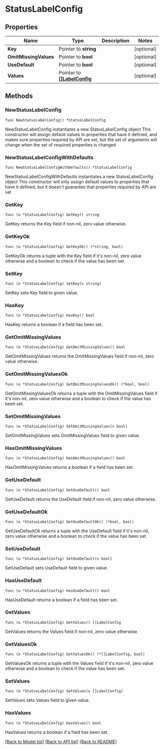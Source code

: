 # StatusLabelConfig

## Properties

Name | Type | Description | Notes
------------ | ------------- | ------------- | -------------
**Key** | Pointer to **string** |  | [optional] 
**OmitMissingValues** | Pointer to **bool** |  | [optional] 
**UseDefault** | Pointer to **bool** |  | [optional] 
**Values** | Pointer to [**[]LabelConfig**](LabelConfig.md) |  | [optional] 

## Methods

### NewStatusLabelConfig

`func NewStatusLabelConfig() *StatusLabelConfig`

NewStatusLabelConfig instantiates a new StatusLabelConfig object
This constructor will assign default values to properties that have it defined,
and makes sure properties required by API are set, but the set of arguments
will change when the set of required properties is changed

### NewStatusLabelConfigWithDefaults

`func NewStatusLabelConfigWithDefaults() *StatusLabelConfig`

NewStatusLabelConfigWithDefaults instantiates a new StatusLabelConfig object
This constructor will only assign default values to properties that have it defined,
but it doesn't guarantee that properties required by API are set

### GetKey

`func (o *StatusLabelConfig) GetKey() string`

GetKey returns the Key field if non-nil, zero value otherwise.

### GetKeyOk

`func (o *StatusLabelConfig) GetKeyOk() (*string, bool)`

GetKeyOk returns a tuple with the Key field if it's non-nil, zero value otherwise
and a boolean to check if the value has been set.

### SetKey

`func (o *StatusLabelConfig) SetKey(v string)`

SetKey sets Key field to given value.

### HasKey

`func (o *StatusLabelConfig) HasKey() bool`

HasKey returns a boolean if a field has been set.

### GetOmitMissingValues

`func (o *StatusLabelConfig) GetOmitMissingValues() bool`

GetOmitMissingValues returns the OmitMissingValues field if non-nil, zero value otherwise.

### GetOmitMissingValuesOk

`func (o *StatusLabelConfig) GetOmitMissingValuesOk() (*bool, bool)`

GetOmitMissingValuesOk returns a tuple with the OmitMissingValues field if it's non-nil, zero value otherwise
and a boolean to check if the value has been set.

### SetOmitMissingValues

`func (o *StatusLabelConfig) SetOmitMissingValues(v bool)`

SetOmitMissingValues sets OmitMissingValues field to given value.

### HasOmitMissingValues

`func (o *StatusLabelConfig) HasOmitMissingValues() bool`

HasOmitMissingValues returns a boolean if a field has been set.

### GetUseDefault

`func (o *StatusLabelConfig) GetUseDefault() bool`

GetUseDefault returns the UseDefault field if non-nil, zero value otherwise.

### GetUseDefaultOk

`func (o *StatusLabelConfig) GetUseDefaultOk() (*bool, bool)`

GetUseDefaultOk returns a tuple with the UseDefault field if it's non-nil, zero value otherwise
and a boolean to check if the value has been set.

### SetUseDefault

`func (o *StatusLabelConfig) SetUseDefault(v bool)`

SetUseDefault sets UseDefault field to given value.

### HasUseDefault

`func (o *StatusLabelConfig) HasUseDefault() bool`

HasUseDefault returns a boolean if a field has been set.

### GetValues

`func (o *StatusLabelConfig) GetValues() []LabelConfig`

GetValues returns the Values field if non-nil, zero value otherwise.

### GetValuesOk

`func (o *StatusLabelConfig) GetValuesOk() (*[]LabelConfig, bool)`

GetValuesOk returns a tuple with the Values field if it's non-nil, zero value otherwise
and a boolean to check if the value has been set.

### SetValues

`func (o *StatusLabelConfig) SetValues(v []LabelConfig)`

SetValues sets Values field to given value.

### HasValues

`func (o *StatusLabelConfig) HasValues() bool`

HasValues returns a boolean if a field has been set.


[[Back to Model list]](../README.md#documentation-for-models) [[Back to API list]](../README.md#documentation-for-api-endpoints) [[Back to README]](../README.md)


